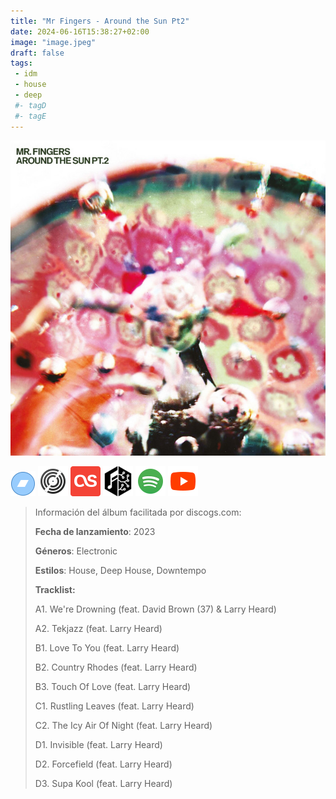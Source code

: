 ```yaml
---
title: "Mr Fingers - Around the Sun Pt2"
date: 2024-06-16T15:38:27+02:00
image: "image.jpeg"
draft: false
tags:
 - idm
 - house
 - deep
 #- tagD
 #- tagE
---
```

![cover](image.jpeg (Mr-Fingers - Around-the-Sun-Pt2))
 
[![bandcamp](../links/svg/bandcamp.png (bandcamp))]()
[![discogs](../links/svg/discogs.png (discogs))](https://www.discogs.com/master/3123855)
[![lastfm](../links/svg/lastfm.png (lastfm))](https://www.last.fm/music/Mr.+Fingers/Around+The+Sun+pt.2)
[![musicbrainz](../links/svg/musicbrainz.png (musicbrainz))](https://musicbrainz.org/release/67d32358-89d2-4ba3-b3c7-7ac203235e37)
[![spotify](../links/svg/spotify.png (putify))](https://open.spotify.com/album/3VOHZpVXcjwtBK4N6Xtok8)
[![youtube](../links/svg/youtube.png (youtube))](https://www.youtube.com/playlist?list=PLEiwASP2_wcbWYuezqQnmASdyXxi43PFQ)
 
> Información del álbum facilitada por discogs.com:
> 
> **Fecha de lanzamiento**: 2023
> 
> **Géneros**: Electronic
> 
> **Estilos**: House, Deep House, Downtempo
> 
> **Tracklist:**
> 
>   A1. We're Drowning 
> (feat. David Brown (37) & Larry Heard)   
> 
>   A2. Tekjazz 
> (feat. Larry Heard)   
> 
>   B1. Love To You 
> (feat. Larry Heard)   
> 
>   B2. Country Rhodes 
> (feat. Larry Heard)   
> 
>   B3. Touch Of Love 
> (feat. Larry Heard)   
> 
>   C1. Rustling Leaves 
> (feat. Larry Heard)   
> 
>   C2. The Icy Air Of Night 
> (feat. Larry Heard)   
> 
>   D1. Invisible 
> (feat. Larry Heard)   
> 
>   D2. Forcefield 
> (feat. Larry Heard)   
> 
>   D3. Supa Kool 
> (feat. Larry Heard)   
> 
